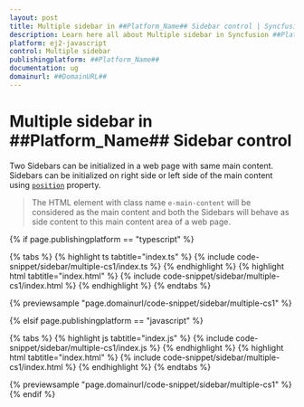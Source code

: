 ```yaml
---
layout: post
title: Multiple sidebar in ##Platform_Name## Sidebar control | Syncfusion
description: Learn here all about Multiple sidebar in Syncfusion ##Platform_Name## Sidebar control of Syncfusion Essential JS 2 and more.
platform: ej2-javascript
control: Multiple sidebar 
publishingplatform: ##Platform_Name##
documentation: ug
domainurl: ##DomainURL##
---
```


# Multiple sidebar in ##Platform_Name## Sidebar control

Two Sidebars can be initialized in a web page with same main content.
Sidebars can be initialized on right side or left side of the main content using [`position`](../../api/sidebar/#position) property.

>The HTML element with class name `e-main-content` will be considered as the main content and both the Sidebars will behave as side content to this main content area of a web page.

{% if page.publishingplatform == "typescript" %}

 {% tabs %}
{% highlight ts tabtitle="index.ts" %}
{% include code-snippet/sidebar/multiple-cs1/index.ts %}
{% endhighlight %}
{% highlight html tabtitle="index.html" %}
{% include code-snippet/sidebar/multiple-cs1/index.html %}
{% endhighlight %}
{% endtabs %}
        
{% previewsample "page.domainurl/code-snippet/sidebar/multiple-cs1" %}

{% elsif page.publishingplatform == "javascript" %}

{% tabs %}
{% highlight js tabtitle="index.js" %}
{% include code-snippet/sidebar/multiple-cs1/index.js %}
{% endhighlight %}
{% highlight html tabtitle="index.html" %}
{% include code-snippet/sidebar/multiple-cs1/index.html %}
{% endhighlight %}
{% endtabs %}

{% previewsample "page.domainurl/code-snippet/sidebar/multiple-cs1" %}
{% endif %}